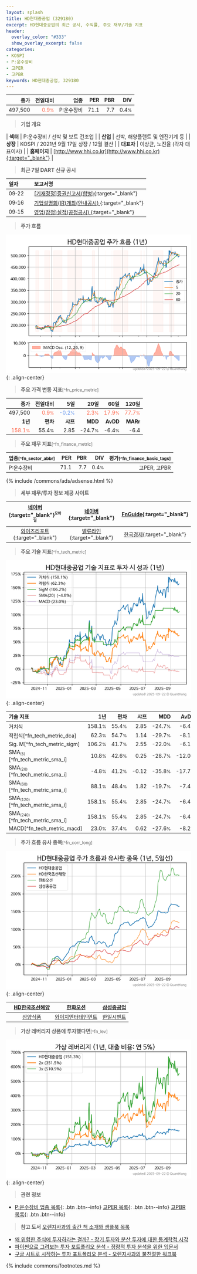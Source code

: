 ```yaml
---
layout: splash
title: HD현대중공업 (329180)
excerpt: HD현대중공업의 최근 공시, 수익률, 주요 재무/기술 지표
header:
  overlay_color: "#333"
  show_overlay_excerpt: false
categories:
- KOSPI
- P:운수장비
- 고PER
- 고PBR
keywords: HD현대중공업, 329180
---
```


| **종가** | **전일대비** | **업종** | **PER** | **PBR** | **DIV** |
| -------: | -----------: | -------: | ------: | ------: | ------: |
| 497,500 | <span style="color: tomato">0.9<small>%</small></span> | P:운수장비 | 71.1 | 7.7 | 0.4<small>%</small> |

<!-- more -->


> **기업 개요**<a id="company"></a>

| <span style="white-space:nowrap;">**섹터**</span> | P:운수장비 / 선박 및 보트 건조업 |
| <span style="white-space:nowrap;">**산업**</span> | 선박, 해양플랜트 및 엔진기계 등 |
| <span style="white-space:nowrap;">**상장**</span> | KOSPI / 2021년 9월 17일 상장 / 12월 결산 |
| <span style="white-space:nowrap;">**대표자**</span> | 이상균, 노진율 (각자 대표이사) |
| <span style="white-space:nowrap;">**홈페이지**</span> | [http://www.hhi.co.kr](http://www.hhi.co.kr){:target="_blank"} |


> **최근 7일 DART 신규 공시**<a id="dart"></a>

| **일자** |      | **보고서명** |
| :------- | :--- | :----------- |
| 09&#x2011;22 | | [[기재정정]증권신고서(합병)](https://dart.fss.or.kr/dsaf001/main.do?rcpNo=20250922000165){:target="_blank"} |
| 09&#x2011;16 | | [기업설명회(IR)개최(안내공시)              ](https://dart.fss.or.kr/dsaf001/main.do?rcpNo=20250916800046){:target="_blank"} |
| 09&#x2011;15 | | [영업(잠정)실적(공정공시)              ](https://dart.fss.or.kr/dsaf001/main.do?rcpNo=20250915800398){:target="_blank"} |


> **주가 흐름**<a id="price"></a>

![329180](/stock/images/329180.png){: .align-center}


> **주요 가격 변동 지표**<small>[^fn_price_metric]</small>

| **종가** | **전일대비** | **5일** | **20일** | **60일** | **120일** |
| -------: | -----------: | ------: | -------: | -------: | --------: |
| 497,500 | <span style="color: tomato">0.9<small>%</small></span> | <span style="color: cornflowerblue">-0.2<small>%</small></span> | <span style="color: tomato">2.3<small>%</small></span> | <span style="color: tomato">17.9<small>%</small></span> | <span style="color: tomato">77.7<small>%</small></span> |
| **1년** | **편차** | **샤프** | **MDD** | **AvDD** | **MARr** |
| <span style="color: tomato">158.1<small>%</small></span> | 55.4<small>%</small> | 2.85 | -24.7<small>%</small> | -6.4<small>%</small> | -6.4 |


> **주요 재무 지표**<small>[^fn_finance_metric]</small>

| **업종**<small>[^fn_sector_abbr]</small> | **PER** | **PBR** | **DIV** | **평가**<small>[^fn_finance_basic_tags]</small> |
| :--------------------------------------- | ------: | ------: | ------: | ----------------------------------------------: |
| P:운수장비 | 71.1 | 7.7 | 0.4<small>%</small> | 고PER, 고PBR |



{% include /commons/ads/adsense.html %}

> **세부 재무/투자 정보 제공 사이트**

| [네이버](https://m.stock.naver.com/domestic/stock/329180/finance/summary){:target="_blank"}<sup><small>모바일</small></sup> | [네이버](https://finance.naver.com/item/coinfo.naver?code=329180){:target="_blank"} | [FnGuide](https://comp.fnguide.com/SVO2/ASP/SVD_Invest.asp?gicode=A329180&MenuYn=Y){:target="_blank"} |
| :---: | :---: | :---: |
| [와이즈리포트](https://comp.wisereport.co.kr/company/c1040001.aspx?cmp_cd=329180){:target="_blank"} | [밸류라인](https://www.valueline.co.kr/finance/summary/329180){:target="_blank"} | [한국경제](https://markets.hankyung.com/stock/329180/financial-summary){:target="_blank"} |


> **주요 기술 지표**<small>[^fn_tech_metric]</small>


![329180](/stock/images/329180_tech.png){: .align-center}

| **기술 지표** | **1년** | **편차** | **샤프** | **MDD** | **AvDD** |
| :------------ | ------: | -----------: | -------: | ------: | -------: |
| 거치식 | 158.1<small>%</small> | 55.4<small>%</small> | 2.85 | -24.7<small>%</small> | -6.4<small>%</small> |
| 적립식[^fn_tech_metric_dca] | 62.3<small>%</small> | 54.7<small>%</small> | 1.14 | -29.7<small>%</small> | -8.1<small>%</small> |
| Sig. M[^fn_tech_metric_sigm] | 106.2<small>%</small> | 41.7<small>%</small> | 2.55 | -22.0<small>%</small> | -6.1<small>%</small> |
| SMA<small><sub>(5)</sub></small>[^fn_tech_metric_sma_i] | 10.8<small>%</small> | 42.6<small>%</small> | 0.25 | -28.7<small>%</small> | -12.0<small>%</small> |
| SMA<small><sub>(20)</sub></small>[^fn_tech_metric_sma_i] | -4.8<small>%</small> | 41.2<small>%</small> | -0.12 | -35.8<small>%</small> | -17.7<small>%</small> |
| SMA<small><sub>(60)</sub></small>[^fn_tech_metric_sma_i] | 88.1<small>%</small> | 48.4<small>%</small> | 1.82 | -19.7<small>%</small> | -7.4<small>%</small> |
| SMA<small><sub>(120)</sub></small>[^fn_tech_metric_sma_i] | 158.1<small>%</small> | 55.4<small>%</small> | 2.85 | -24.7<small>%</small> | -6.4<small>%</small> |
| SMA<small><sub>(240)</sub></small>[^fn_tech_metric_sma_i] | 158.1<small>%</small> | 55.4<small>%</small> | 2.85 | -24.7<small>%</small> | -6.4<small>%</small> |
| MACD[^fn_tech_metric_macd] | 23.0<small>%</small> | 37.4<small>%</small> | 0.62 | -27.6<small>%</small> | -8.2<small>%</small> |


> **주가 흐름 유사 종목**<a id="corr"></a><small>[^fn_corr_long]</small>

![329180](/stock/images/329180_corr.png){: .align-center}

|       | [HD한국조선해양](/009540/) | [한화오션](/042660/) | [삼성중공업](/010140/) |
| :---: | :------------------------------------: | :------------------------------------: | :------------------------------------: |
|       | [삼양식품](/003230/) | [와이지엔터테인먼트](/122870/) | [한일시멘트](/300720/) |


> **가상 레버리지 상품에 투자했다면**<a id="2x"></a><small>[^fn_lev]</small>

![329180](/stock/images/329180_2x.png){: .align-center}


> **관련 정보**

- [P:운수장비 업종 목록](/stats/sector/kospi_업종_운수장비_종목/){: .btn .btn--info} [고PER 목록](/fn/fn_high_per/){: .btn .btn--info} [고PBR 목록](/fn/fn_high_pbr/){: .btn .btn--info}

> **참고 도서** [오렌지사과의 출간 책 소개와 샘플북 목록](https://kongdori.tistory.com/691)

- [왜 위험한 주식에 투자하라는 걸까? - 장기 투자와 분산 투자에 대한 통계학적 시각](https://kongdori.tistory.com/421)
- [파이썬으로 그려보는 투자 포트폴리오 분석  - 정량적 투자 분석을 위한 입문서](https://kongdori.tistory.com/643)
- [구글 시트로 시작하는 투자 포트폴리오 분석 - 오렌지사과의 불친절한 워크북](https://kongdori.tistory.com/449)


{% include commons/footnotes.md %}